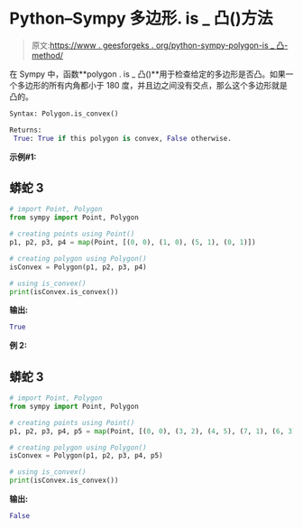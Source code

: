 # Python–Sympy 多边形. is _ 凸()方法

> 原文:[https://www . geesforgeks . org/python-sympy-polygon-is _ 凸-method/](https://www.geeksforgeeks.org/python-sympy-polygon-is_convex-method/)

在 Sympy 中，函数**polygon . is _ 凸()**用于检查给定的多边形是否凸。如果一个多边形的所有内角都小于 180 度，并且边之间没有交点，那么这个多边形就是凸的。

```py
Syntax: Polygon.is_convex()

Returns:
 True: True if this polygon is convex, False otherwise.

```

**示例#1:**

## 蟒蛇 3

```py
# import Point, Polygon
from sympy import Point, Polygon

# creating points using Point()
p1, p2, p3, p4 = map(Point, [(0, 0), (1, 0), (5, 1), (0, 1)])

# creating polygon using Polygon()
isConvex = Polygon(p1, p2, p3, p4)

# using is_convex()
print(isConvex.is_convex())
```

**输出:**

```py
True
```

**例 2:**

## 蟒蛇 3

```py
# import Point, Polygon
from sympy import Point, Polygon

# creating points using Point()
p1, p2, p3, p4, p5 = map(Point, [(0, 0), (3, 2), (4, 5), (7, 1), (6, 3)])

# creating polygon using Polygon()
isConvex = Polygon(p1, p2, p3, p4, p5)

# using is_convex()
print(isConvex.is_convex())
```

**输出:**

```py
False
```